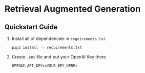 # Retrieval Augmented Generation

## Quickstart Guide
1. Install all of dependencies in `requirements.txt`
   ```bash
   pip3 install -r requirements.txt
   ```
2. Create `.env` file and put your OpenAI Key there
   ```env
   OPENAI_API_KEY=<YOUR_KEY_HERE>
   ```
